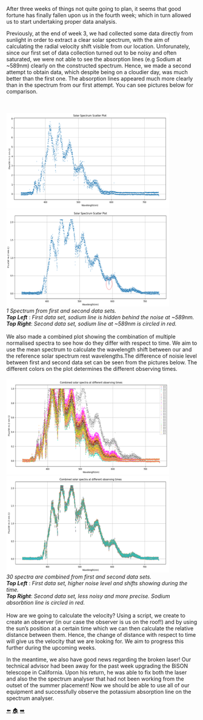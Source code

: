 After three weeks of things not quite going to plan, it seems that good fortune has finally fallen upon us in the fourth week; which in turn allowed us to start undertaking proper data analysis.

Previously, at the end of week 3, we had collected some data directly from sunlight in order to extract a clear solar spectrum, with the aim of calculating the radial velocity shift visible from our location. Unforunately, since our first set of data collection turned out to be noisy and often saturated, we were not able to see the absorption lines (e.g Sodium at ~589nm) clearly on the constructed spectrum. Hence, we made a second attempt to obtain data, which despite being on a cloudier day,  was much better than the first one. The absorption lines appeared much more clearly than in the spectrum from our first attempt. You can see pictures below for comparison.

<br/><br/>
<img src=https://github.com/daw538/hirosplacement/blob/master/Week%204/scatter1n.png width="430" height="252" >
<img src=https://github.com/daw538/hirosplacement/blob/master/Week%204/scatter1.png width="430" height="255">
<br/>
*1 Spectrum from first and second data sets.*
<br/>
*__Top Left__* : *First data set, sodium line is hidden behind the noise at ~589nm.*
<br/>
*__Top Right__*: *Second data set, sodium line at ~589nm is circled in red.*
<br/><br/>
We also made a combined plot showing the combination of multiple normalised spectra to see how do they differ with respect to time. We aim to use the mean spectrum to calculate the wavelength shift between our and the reference solar spectrum rest wavelengths.The difference of noisie level between first and second data set can be seen from the pictures below. The different colors on the plot determines the different observing times.
<br/><br/>
<img src=https://github.com/daw538/hirosplacement/blob/master/Week%204/combined30noisy.png width="430" height="254" >
<img src=https://github.com/daw538/hirosplacement/blob/master/Week%204/combined30.png width="430" height="254">
<br/>
*30 spectra are combined from first and second data sets.*
<br/>
*__Top Left__* : *First data set, higher noise level and shifts showing during the time.*
<br/>
*__Top Right__*: *Second data set, less noisy and more precise. Sodium absorbtion line is circled in red.*
<br/><br/>
How are we going to calculate the velocity?
Using a script, we create to create an observer (in our case the observer is us on the roof!) and by using the sun’s position at a certain time which we can then calculate the relative distance between them. Hence, the change of distance with respect to time will give us the velocity that we are looking for. We aim to progress this further during the upcoming weeks.

In the meantime, we also have good news regarding the broken laser! Our technical advisor had been away for the past week upgrading the BiSON telescope in California.  Upon his return, he was able to fix both the laser and also the the spectrum analyser that had not been working from the outset  of the summer placement! Now we should be able to use all of our equipment and successfully observe the potassium absorption line on the spectrum analyser. 


[:arrow_left:](https://github.com/daw538/hirosplacement/blob/master/week3.md)
[:house:](https://github.com/daw538/hirosplacement)
[:arrow_right:](https://github.com/daw538/hirosplacement/blob/master/week5.md)
